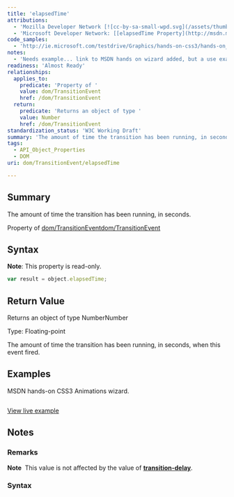 ```yaml
---
title: 'elapsedTime'
attributions:
  - 'Mozilla Developer Network [![cc-by-sa-small-wpd.svg](/assets/thumb/8/8c/cc-by-sa-small-wpd.svg/120px-cc-by-sa-small-wpd.svg.png)](http://creativecommons.org/licenses/by-sa/3.0/us/): [[TransitionEvent.elapsedTime](https://developer.mozilla.org/en-US/docs/Web/API/TransitionEvent.elapsedTime) Article]'
  - 'Microsoft Developer Network: [[elapsedTime Property](http://msdn.microsoft.com/en-us/library/ie/hh772137(v=vs.85).aspx) Article]'
code_samples:
  - 'http://ie.microsoft.com/testdrive/Graphics/hands-on-css3/hands-on_animations.htm'
notes:
  - 'Needs example... link to MSDN hands on wizard added, but a use example needed.'
readiness: 'Almost Ready'
relationships:
  applies_to:
    predicate: 'Property of '
    value: dom/TransitionEvent
    href: /dom/TransitionEvent
  return:
    predicate: 'Returns an object of type '
    value: Number
    href: /dom/TransitionEvent
standardization_status: 'W3C Working Draft'
summary: 'The amount of time the transition has been running, in seconds.'
tags:
  - API_Object_Properties
  - DOM
uri: dom/TransitionEvent/elapsedTime

---
```

## Summary

The amount of time the transition has been running, in seconds.

Property of [dom/TransitionEvent](/dom/TransitionEvent)[dom/TransitionEvent](/dom/TransitionEvent)

## Syntax

**Note**: This property is read-only.

``` js
var result = object.elapsedTime;
```

## Return Value

Returns an object of type NumberNumber

Type: Floating-point

The amount of time the transition has been running, in seconds, when this event fired.

## Examples

MSDN hands-on CSS3 Animations wizard.

``` html

```

[View live example](http://ie.microsoft.com/testdrive/Graphics/hands-on-css3/hands-on_animations.htm)

## Notes

### Remarks

**Note**  This value is not affected by the value of [**transition-delay**](/css/properties/transition-delay).

### Syntax
